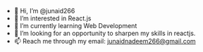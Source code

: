 - 👋 Hi, I’m @junaid266
- 👀 I’m interested in React.js
- 🌱 I’m currently learning Web Development
- 💞️ I’m looking for an opportunity to sharpen my skills in reactjs.
- 📫 Reach me through my email: junaidnadeem266@gmail.com 

<!---
junaid266/junaid266 is a ✨ special ✨ repository because its `README.md` (this file) appears on your GitHub profile.
You can click the Preview link to take a look at your changes.
--->
